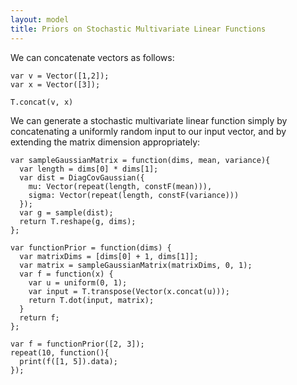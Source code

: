 ```yaml
---
layout: model
title: Priors on Stochastic Multivariate Linear Functions
---
```


We can concatenate vectors as follows:

~~~~
var v = Vector([1,2]);
var x = Vector([3]);

T.concat(v, x)
~~~~

We can generate a stochastic multivariate linear function simply by concatenating a uniformly random input to our input vector, and by extending the matrix dimension appropriately:

~~~~
var sampleGaussianMatrix = function(dims, mean, variance){
  var length = dims[0] * dims[1];
  var dist = DiagCovGaussian({
    mu: Vector(repeat(length, constF(mean))),
    sigma: Vector(repeat(length, constF(variance)))
  });
  var g = sample(dist);
  return T.reshape(g, dims);
};

var functionPrior = function(dims) {
  var matrixDims = [dims[0] + 1, dims[1]];
  var matrix = sampleGaussianMatrix(matrixDims, 0, 1);
  var f = function(x) {
    var u = uniform(0, 1);
    var input = T.transpose(Vector(x.concat(u)));
    return T.dot(input, matrix);
  }
  return f;
};

var f = functionPrior([2, 3]);
repeat(10, function(){
  print(f([1, 5]).data);
});
~~~~
